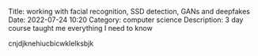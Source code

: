 Title: working with facial recognition, SSD detection, GANs and deepfakes
Date: 2022-07-24 10:20
Category: computer science
Description: 3 day course taught me everything I need to know

cnjdjknehiucbicwklelksbjk
